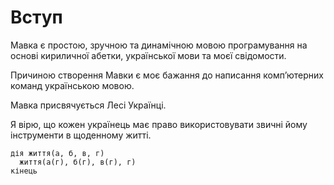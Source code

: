 # Вступ

<subject>Мавка</subject> <keyword>є</keyword> простою, зручною та динамічною мовою програмування
на основі кириличної абетки, української мови та моєї свідомости.

Причиною створення <subject>Мавки</subject> <keyword>є</keyword> моє бажання до написання компʼютерних команд
українською мовою.

<subject>Мавка</subject> присвячується <subject>Лесі Українці</subject>.

<keyword>Я</keyword> вірю, що кожен українець має право використовувати звичні йому інструменти в щоденному житті.

```мавка
дія життя(а, б, в, г)
  життя(а(г), б(г), в(г), г)
кінець
```